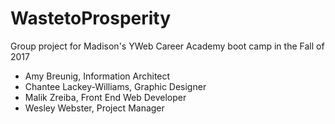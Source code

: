 # WastetoProsperity
Group project for Madison's YWeb Career Academy boot camp in the Fall of 2017<br>
<ul>
 <li> Amy Breunig, Information Architect</li>
 <li> Chantee Lackey-Williams, Graphic Designer</li>
 <li> Malik Zreiba, Front End Web Developer </li>
 <li> Wesley Webster, Project Manager </li>
<br> 

